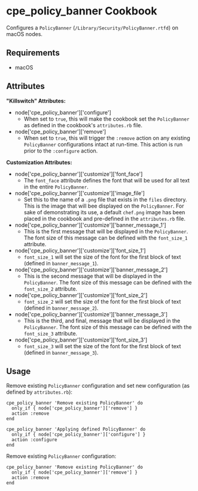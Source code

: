 cpe_policy_banner Cookbook
=====================
Configures a `PolicyBanner` (`/Library/Security/PolicyBanner.rtfd`) on macOS nodes.

Requirements
------------
* macOS

Attributes
----------
**"Killswitch" Attributes:**
* node['cpe_policy_banner']['configure']
  - When set to `true`, this will make the cookbook set the `PolicyBanner` as defined in the cookbook's `attributes.rb` file.
* node['cpe_policy_banner']['remove']
  - When set to `true`, this will trigger the `:remove` action on any existing `PolicyBanner` configurations intact at run-time. This action is run prior to the `:configure` action.

**Customization Attributes:**
* node['cpe_policy_banner']['customize']['font_face']
  - The `font_face` attribute defines the font that will be used for all text in the entire `PolicyBanner`.
* node['cpe_policy_banner']['customize']['image_file']
  - Set this to the name of a `.png` file that exists in the `files` directory. This is the image that will bee displayed on the `PolicyBanner`. For sake of demonstrating its use, a default `chef.png` image has been placed in the cookbook and pre-defined in the `attributes.rb` file.
* node['cpe_policy_banner']['customize']['banner_message_1']
  - This is the first message that will be displayed in the `PolicyBanner`. The font size of this message can be defined with the `font_size_1` attribute.
* node['cpe_policy_banner']['customize']['font_size_1']
  - `font_size_1` will set the size of the font for the first block of text (defined in `banner_message_1`).
* node['cpe_policy_banner']['customize']['banner_message_2']
  - This is the second message that will be displayed in the `PolicyBanner`. The font size of this message can be defined with the `font_size_2` attribute.
* node['cpe_policy_banner']['customize']['font_size_2']
  - `font_size_2` will set the size of the font for the first block of text (defined in `banner_message_2`).
* node['cpe_policy_banner']['customize']['banner_message_3']
  - This is the third, and final, message that will be displayed in the `PolicyBanner`. The font size of this message can be defined with the `font_size_3` attribute.
* node['cpe_policy_banner']['customize']['font_size_3']
  - `font_size_3` will set the size of the font for the first block of text (defined in `banner_message_3`).


Usage
-----

Remove existing `PolicyBanner` configuration and set new configuration (as defined by `attributes.rb`):
```
cpe_policy_banner 'Remove existing PolicyBanner' do
  only_if { node['cpe_policy_banner']['remove'] }
  action :remove
end

cpe_policy_banner 'Applying defined PolicyBanner' do
  only_if { node['cpe_policy_banner']['configure'] }
  action :configure
end
```

Remove existing `PolicyBanner` configuration:
```
cpe_policy_banner 'Remove existing PolicyBanner' do
  only_if { node['cpe_policy_banner']['remove'] }
  action :remove
end
```
